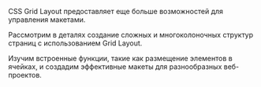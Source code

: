 CSS Grid Layout предоставляет еще больше возможностей для управления макетами.

 Рассмотрим в деталях создание сложных и многоколоночных структур страниц с использованием Grid Layout. 
 
 Изучим встроенные функции, такие как размещение элементов в ячейках, и создадим эффективные макеты для разнообразных веб-проектов.